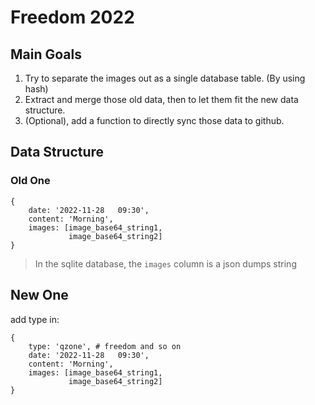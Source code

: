 # Freedom 2022

## Main Goals

1. Try to separate the images out as a single database table. (By using hash)
2. Extract and merge those old data, then to let them fit the new data structure.
3. (Optional), add a function to directly sync those data to github.

## Data Structure

### Old One

```
{
    date: '2022-11-28   09:30',
    content: 'Morning',
    images: [image_base64_string1,
             image_base64_string2]
}
```

> In the sqlite database, the `images` column is a json dumps string

## New One

add type in:

```
{
    type: 'qzone', # freedom and so on
    date: '2022-11-28   09:30',
    content: 'Morning',
    images: [image_base64_string1,
             image_base64_string2]
}
```

<!-- ### New One

#### JSON Version, which still has the old data structure, it is used for export and import the data

```
{
    type: 'qzone', # freedom and so on
    date: '2022-11-28   09:30',
    content: 'Morning',
    images: [image_base64_string1,
                image_base64_string2]
}
```

#### sqlite Version

Table1, message_table

```
{
    type: 'qzone', # freedom and so on
    date: '2022-11-28   09:30',
    content: 'Morning',
    images: [hash_string_for_an_base64_image_1,
                hash_string_for_an_base64_image_2]
}
```

> For the table1, for the `images` column, we use the hash value from the `image_table` (which defined in the following).

Table2, image_table

```
{
    hash_id: '5fe5c00', # we use first 31 chars
    base64_image_string: 'VBORw0KGgoAAAANS...'
}
``` -->
